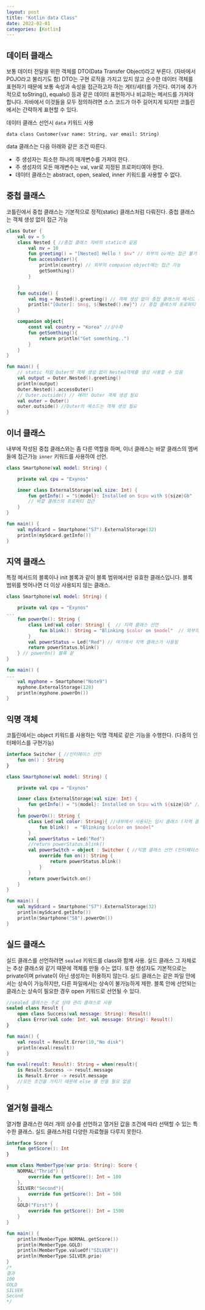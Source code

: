 ```yaml
---
layout: post
title: "Kotlin data Class"
date: 2022-02-01
categories: [Kotlin]
---
```


## 데이터 클래스

보통 데이터 전달을 위한 객체를 DTO(Data Transfer Object)라고 부른다. (자바에서 POJO라고 불리기도 함) DTO는 구현 로직을 가지고 있지 않고 순수한 데이터 객체를 표현하기 때문에 보통 속성과 속성을 접근하고자 하는 게터/세터를 가진다.
여기에 추가적으로 toString(), equals() 등과 같은 데이터 표현하거나 비교하는 메서드를 가져야 합니다. 자바에서 이것들을 모두 정의하려면 소스 코드가 아주 길어지게 되지만 코틀린에서는 간략하게 표현할 수 있다.

데이터 클래스 선언시 `data` 키워드 사용

```kotiln
data class Customer(var name: String, var email: String)
```

data 클래스는 다음 아래와 같은 조건 따른다.

- 주 생성자는 최소한 하나의 매개변수를 가져야 한다.
- 주 생성자의 모든 매개변수는 val, var로 지정된 프로퍼티여야 한다.
- 데이터 클래스는 abstract, open, sealed, inner 키워드를 사용할 수 없다.

## 중첩 클래스

코틀린에서 중첩 클래스는 기본적으로 정적(static) 클래스처럼 다뤄진다. 중첩 클래스는 객체 생성 없이 접근 가능

```kotlin
class Outer {
    val ov = 5
    class Nested { //중첩 클래스 자바의 static과 같음
        val nv = 10
        fun greeting() = "[Nested] Hello ! $nv" // 외부의 ov에는 접근 불가
        fun accessOuter(){
            println(country) // 외부의 compaion object에는 접근 가능
            getSomthing()
        }

    }
    fun outside() {
        val msg = Nested().greeting() // 객체 생성 없이 중첩 클래스의 메서드 접근
        println("[Outer]: $msg, ${Nested().nv}") // 중첩 클래스의 프로퍼티 접근
    }

    companion object{
        const val country = "Korea" //상수화
        fun getSomthing(){
            return println("Get something..")
        }
    }
}

fun main() {
    // static 처럼 Outer의 객체 생성 없이 Nested객체를 생성 사용할 수 있음
    val output = Outer.Nested().greeting()
    println(output)
    Outer.Nested().accessOuter()
    // Outer.outside() // 에러! Outer 객체 생성 필요
    val outer = Outer()
    outer.outside() //Outer의 메소드는 객체 생성 필요
}
```

## 이너 클래스

내부에 작성된 중첩 클래스와는 좀 다른 역할을 하며, 이너 클래스는 바깥 클래스의 멤버들에 접근가능
`inner` 키워드를 사용하여 선언.

```kotlin
class Smartphone(val model: String) {

    private val cpu = "Exynos"

    inner class ExternalStorage(val size: Int) {
        fun getInfo() = "${model}: Installed on $cpu with ${size}Gb"
        // 바깥 클래스의 프로퍼티 접근
    }
}

fun main() {
    val mySdcard = Smartphone("S7").ExternalStorage(32)
    println(mySdcard.getInfo())
}
```

## 지역 클래스

특정 메서드의 블록이나 init 블록과 같이 블록 범위에서만 유효한 클래스입니다. 블록 범위를 벗어나면 더 이상 사용되지 않는 클래스.

```kotlin
class Smartphone(val model: String) {

    private val cpu = "Exynos"
...
    fun powerOn(): String {
        class Led(val color: String) {  // 지역 클래스 선언
            fun blink(): String = "Blinking $color on $model"  // 외부의 프로퍼티는 접근 가능
        }
        val powerStatus = Led("Red") // 여기에서 지역 클래스가 사용됨
        return powerStatus.blink()
    } // powerOn() 블록 끝
}

fun main() {
...
    val myphone = Smartphone("Note9")
    myphone.ExternalStorage(128)
    println(myphone.powerOn())
}
```

## 익명 객체

코틀린에서는 object 키워드를 사용하는 익명 객체로 같은 기능을 수행한다. (다중의 인터페이스를 구현가능)

```kotlin
interface Switcher { //인터페이스 선언
    fun on() : String
}

class Smartphone(val model: String) {

    private val cpu = "Exynos"

    inner class ExternalStorage(val size: Int) {
        fun getInfo() = "${model}: Installed on $cpu with ${size}Gb" // 바깥 클래스의 프로퍼티 접근
    }
    fun powerOn(): String {
        class Led(val color: String){ //내부에서 사용되는 임시 클래스 (지역 클래스)
            fun blink()  = "Blinking $color on $model"
        }
        val powerStatus = Led("Red")
        //return powerStatus.blink()
        val powerSwitch = object : Switcher { //익명 클래스 선언 (인터페이스 상속)
            override fun on(): String {
                return powerStatus.blink()
            }
        }
        return powerSwitch.on()
    }
}

fun main() {
    val mySdcard = Smartphone("S7").ExternalStorage(32)
    println(mySdcard.getInfo())
    println(Smartphone("S8").powerOn())
}
```

## 실드 클래스

실드 클래스를 선언하려면 `sealed` 키워드를 class와 함께 사용. 실드 클래스 그 자체로는 추상 클래스와 같기 때문에 객체를 만들 수는 없다. 또한 생성자도 기본적으로는 private이며 private이 아닌 생성자는 허용하지 않는다. 실드 클래스는 같은 파일 안에서는 상속이 가능하지만, 다른 파일에서는 상속이 불가능하게 제한. 블록 안에 선언되는 클래스는 상속이 필요한 경우 open 키워드로 선언될 수 있다.

```kotlin
//sealed 클래스는 주로 상태 관리 클래스로 사용
sealed class Result {
    open class Success(val message: String): Result()
    class Error(val code: Int, val message: String): Result()
}

fun main() {
    val result = Result.Error(10,"No disk")
    println(eval(result))
}

fun eval(result: Result): String = when(result){
    is Result.Success -> result.message
    is Result.Error -> result.message
    //모든 조건을 가지기 때문에 else 를 만들 필요 없음
}
```

## 열거형 클래스

열거형 클래스란 여러 개의 상수를 선언하고 열거된 값을 조건에 따라 선택할 수 있는 특수한 클래스.
실드 클래스처럼 다양한 자료형을 다루지 못한다.

```kotlin
interface Score {
    fun getScore(): Int
}

enum class MemberType(var prio: String): Score {
    NORMAL("Thrid") {
        override fun getScore(): Int = 100
    },
    SILVER("Second"){
        override fun getScore(): Int = 500
    },
    GOLD("First") {
        override fun getScore(): Int = 1500
    }
}

fun main() {
    println(MemberType.NORMAL.getScore())
    println(MemberType.GOLD)
    println(MemberType.valueOf("SILVER"))
    println(MemberType.SILVER.prio)
}
/*
결과
100
GOLD
SILVER
Second
*/
```
